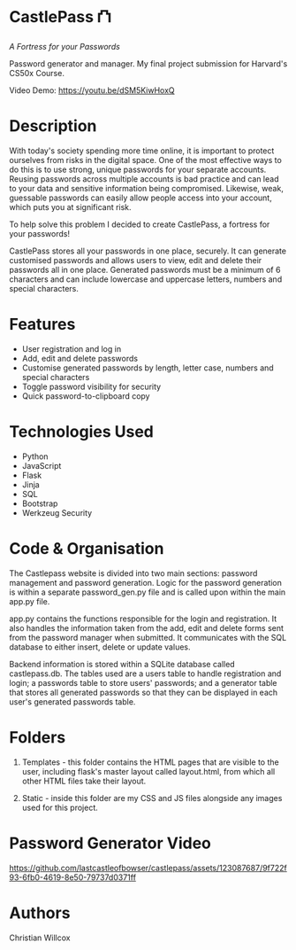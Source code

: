 # CastlePass ⛫ 

<i>A Fortress for your Passwords</i>


Password generator and manager. My final project submission for Harvard's CS50x Course.

Video Demo: https://youtu.be/dSM5KiwHoxQ

# Description
With today's society spending more time online, it is important to protect ourselves from risks in the digital space. One of the most effective ways to do this is to use strong, unique passwords for your separate accounts. Reusing passwords across multiple accounts is bad practice and can lead to your data and sensitive information being compromised. Likewise, weak, guessable passwords can easily allow people access into your account, which puts you at significant risk.

To help solve this problem I decided to create CastlePass, a fortress for your passwords!

CastlePass stores all your passwords in one place, securely. It can generate customised passwords and allows users to view, edit and delete their passwords all in one place. Generated passwords must be a minimum of 6 characters and can include lowercase and uppercase letters, numbers and special characters.

# Features
- User registration and log in
- Add, edit and delete passwords
- Customise generated passwords by length, letter case, numbers and special characters
- Toggle password visibility for security
- Quick password-to-clipboard copy

# Technologies Used
- Python
- JavaScript
- Flask
- Jinja
- SQL
- Bootstrap
- Werkzeug Security

# Code & Organisation

The Castlepass website is divided into two main sections: password management and password generation. Logic for the password generation is within a separate password_gen.py file and is called upon within the main app.py file.

app.py contains the functions responsible for the login and registration. It also handles the information taken from the add, edit and delete forms sent from the password manager when submitted. It communicates with the SQL database to either insert, delete or update values.

Backend information is stored within a SQLite database called castlepass.db. The tables used are a users table to handle registration and login; a passwords table to store users' passwords; and a generator table that stores all generated passwords so that they can be displayed in each user's generated passwords table.

# Folders
1. Templates - this folder contains the HTML pages that are visible to the user, including flask's master layout called layout.html, from which all other HTML files take their layout.

2. Static - inside this folder are my CSS and JS files alongside  any images used for this project.



# Password Generator Video

https://github.com/lastcastleofbowser/castlepass/assets/123087687/9f722f93-6fb0-4619-8e50-79737d0371ff


# Authors
Christian Willcox
